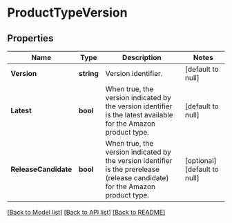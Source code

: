 # ProductTypeVersion

## Properties
Name | Type | Description | Notes
------------ | ------------- | ------------- | -------------
**Version** | **string** | Version identifier. | [default to null]
**Latest** | **bool** | When true, the version indicated by the version identifier is the latest available for the Amazon product type. | [default to null]
**ReleaseCandidate** | **bool** | When true, the version indicated by the version identifier is the prerelease (release candidate) for the Amazon product type. | [optional] [default to null]

[[Back to Model list]](../README.md#documentation-for-models) [[Back to API list]](../README.md#documentation-for-api-endpoints) [[Back to README]](../README.md)

